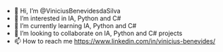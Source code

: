 - 👋 Hi, I’m @ViniciusBenevidesdaSilva
- 👀 I’m interested in IA, Python and C#
- 🌱 I’m currently learning IA, Python and C#
- 💞️ I’m looking to collaborate on IA, Python and C# projects
- 📫 How to reach me https://www.linkedin.com/in/vinicius-benevides/

<!---
ViniciusBenevidesdaSilva/ViniciusBenevidesdaSilva is a ✨ special ✨ repository because its `README.md` (this file) appears on your GitHub profile.
You can click the Preview link to take a look at your changes.
--->
